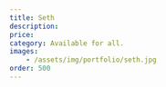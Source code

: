 ```yaml
---
title: Seth
description:
price: 
category: Available for all.
images: 
    - /assets/img/portfolio/seth.jpg
order: 500
---
```

